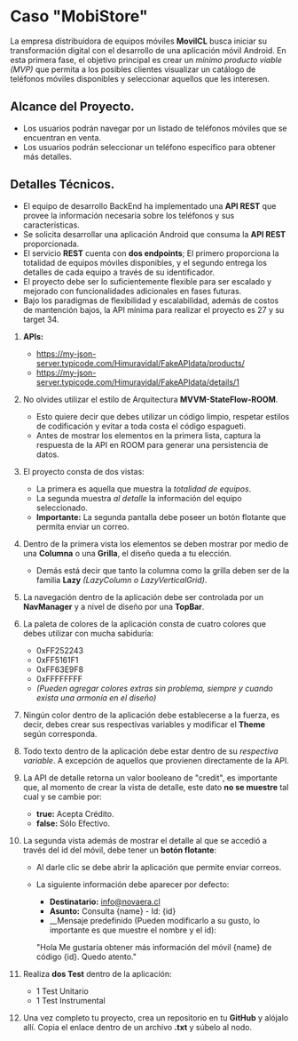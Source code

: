 # Caso "MobiStore"

La empresa distribuidora de equipos móviles __MovilCL__ busca iniciar su transformación digital con el desarrollo de una aplicación móvil Android. En esta primera fase, el objetivo principal es crear un _mínimo producto viable (MVP)_ que permita a los posibles clientes visualizar un catálogo de teléfonos móviles disponibles y seleccionar aquellos que les interesen.

## Alcance del Proyecto.

- Los usuarios podrán navegar por un listado de teléfonos móviles que se encuentran en venta.
- Los usuarios podrán seleccionar un teléfono especifico para obtener más detalles.

## Detalles Técnicos.

- El equipo de desarrollo BackEnd ha implementado una __API REST__ que provee la información necesaria sobre los teléfonos y sus características.
- Se solicita desarrollar una aplicación Android que consuma la __API REST__ proporcionada.
- El servicio __REST__ cuenta con __dos endpoints__; El primero proporciona la totalidad de equipos móviles disponibles, y el segundo entrega los detalles de cada equipo a través de su identificador. 
- El proyecto debe ser lo suficientemente flexible para ser escalado y mejorado con funcionalidades adicionales en fases futuras.
- Bajo los paradigmas de flexibilidad y escalabilidad, además de costos de mantención bajos, la API mínima para realizar el proyecto es 27 y su target 34.

1. __APIs:__
    - https://my-json-server.typicode.com/Himuravidal/FakeAPIdata/products/
    - https://my-json-server.typicode.com/Himuravidal/FakeAPIdata/details/1

2. No olvides utilizar el estilo de Arquitectura __MVVM-StateFlow-ROOM__.
    - Esto quiere decir que debes utilizar un código limpio, respetar estilos de codificación y evitar a toda costa el código espagueti.
    - Antes de mostrar los elementos en la primera lista, captura la respuesta de la API en ROOM para generar una persistencia de datos.

3. El proyecto consta de dos vistas:
    - La primera es aquella que muestra la _totalidad de equipos_.
    - La segunda muestra _al detalle_ la información del equipo seleccionado.
    - __Importante:__ La segunda pantalla debe poseer un botón flotante que permita enviar un correo.

4. Dentro de la primera vista los elementos se deben mostrar por medio de una __Columna__ o una __Grilla__, el diseño queda a tu elección.
    - Demás está decir que tanto la columna como la grilla deben ser de la familia __Lazy__ _(LazyColumn o LazyVerticalGrid)_.

5. La navegación dentro de la aplicación debe ser controlada por un __NavManager__ y a nivel de diseño por una __TopBar__.

6. La paleta de colores de la aplicación consta de cuatro colores que debes utilizar con mucha sabiduría:
    - 0xFF252243
    - 0xFF5161F1
    - 0xFF63E9F8
    - 0xFFFFFFFF
    - _(Pueden agregar colores extras sin problema, siempre y cuando exista una armonía en el diseño)_

7. Ningún color dentro de la aplicación debe establecerse a la fuerza, es decir, debes crear sus respectivas variables y modificar el __Theme__ según corresponda.

8. Todo texto dentro de la aplicación debe estar dentro de su _respectiva variable_. A excepción de aquellos que provienen directamente de la API.

9. La API de detalle retorna un valor booleano de "credit", es importante que, al momento de crear la vista de detalle, este dato __no se muestre__ tal cual y se cambie por:
    - __true:__ Acepta Crédito.
    - __false:__ Sólo Efectivo.

10. La segunda vista además de mostrar el detalle al que se accedió a través del id del móvil, debe tener un __botón flotante__:
    - Al darle clic se debe abrir la aplicación que permite enviar correos.
    - La siguiente información debe aparecer por defecto:
        - __Destinatario:__ info@novaera.cl
        - __Asunto:__ Consulta {name} - Id: {id}
        - __Mensaje predefinido (Pueden modificarlo a su gusto, lo importante es que muestre el nombre y el id):

        "Hola
        Me gustaría obtener más información del móvil {name} de código {id}.
        Quedo atento."

11. Realiza __dos Test__ dentro de la aplicación:
    - 1 Test Unitario
    - 1 Test Instrumental

12. Una vez completo tu proyecto, crea un repositorio en tu __GitHub__ y alójalo allí. Copia el enlace dentro de un archivo __.txt__ y súbelo al nodo.
